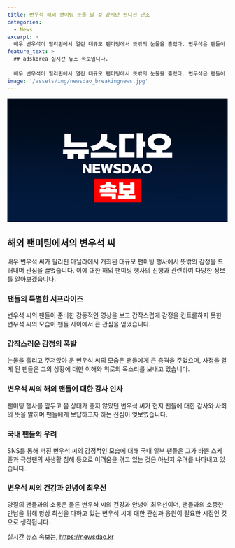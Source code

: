 ```yaml
---
title: 변우석 해외 팬미팅 눈물 날 것 같지만 컨디션 난조
categories:
  - News
excerpt: >
  배우 변우석이 필리핀에서 열린 대규모 팬미팅에서 뜻밖의 눈물을 흘렸다. 변우석은 팬들이 준비한 감동적인 영상을 보며 울컥하며 눈물을 보였고, 이어서 몸이 좋지 않았던 것과 현지 팬들에게 고마운 마음을 표현하기 위해 운 것으로 전해졌다. 그러나 이 모습이 SNS를 통해 확산되자 국내 팬들은 그의 바쁜 스케줄과 사생활 침해 등을 우려하는 반응이 나타났다. 변우석의 인기로 인한 부작용에 대한 우려가 커지고 있다.
feature_text: >
  ## adskorea 실시간 뉴스 속보입니다.

  배우 변우석이 필리핀에서 열린 대규모 팬미팅에서 뜻밖의 눈물을 흘렸다. 변우석은 팬들이 준비한 감동적인 영상을 보며 울컥하며 눈물을 보였고, 이어서 몸이 좋지 않았던 것과 현지 팬들에게 고마운 마음을 표현하기 위해 운 것으로 전해졌다. 그러나 이 모습이 SNS를 통해 확산되자 국내 팬들은 그의 바쁜 스케줄과 사생활 침해 등을 우려하는 반응이 나타났다. 변우석의 인기로 인한 부작용에 대한 우려가 커지고 있다.
image: '/assets/img/newsdao_breakingnews.jpg'
---
```


<p><img src="/assets/img/newsdao_breakingnews.jpg" alt="adskorea 속보" /></p>

<h2 data-ke-size="size26">해외 팬미팅에서의 변우석 씨</h2>

<p data-ke-size="size16">배우 변우석 씨가 필리핀 마닐라에서 개최된 대규모 팬미팅 행사에서 뜻밖의 감정을 드러내며 관심을 끌었습니다. 이에 대한 해외 팬미팅 행사의 진행과 관련하여 다양한 정보를 알아보겠습니다.</p>

<h3>팬들의 특별한 서프라이즈</h3>

<p data-ke-size="size16">변우석 씨의 팬들이 준비한 감동적인 영상을 보고 갑작스럽게 감정을 컨트롤하지 못한 변우석 씨의 모습이 팬들 사이에서 큰 관심을 얻었습니다.</p>

<h3>갑작스러운 감정의 폭발</h3>

<p data-ke-size="size16">눈물을 흘리고 주저앉아 운 변우석 씨의 모습은 팬들에게 큰 충격을 주었으며, 사정을 알게 된 팬들은 그의 상황에 대한 이해와 위로의 목소리를 보내고 있습니다.</p>

<h3>변우석 씨의 해외 팬들에 대한 감사 인사</h3>

<p data-ke-size="size16">팬미팅 행사를 앞두고 몸 상태가 좋지 않았던 변우석 씨가 현지 팬들에 대한 감사와 사죄의 뜻을 밝히며 팬들에게 보답하고자 하는 진심이 엿보였습니다.</p>

<h3>국내 팬들의 우려</h3>

<p data-ke-size="size16">SNS를 통해 퍼진 변우석 씨의 감정적인 모습에 대해 국내 일부 팬들은 그가 바쁜 스케줄과 극성팬의 사생활 침해 등으로 어려움을 겪고 있는 것은 아닌지 우려를 나타내고 있습니다.</p>

<h3>변우석 씨의 건강과 안녕이 최우선</h3>

<p data-ke-size="size16">양질의 팬들과의 소통은 물론 변우석 씨의 건강과 안녕이 최우선이며, 팬들과의 소중한 만남을 위해 항상 최선을 다하고 있는 변우석 씨에 대한 관심과 응원이 필요한 시점인 것으로 생각됩니다.</p>
실시간 뉴스 속보는, <a href="https://newsdao.kr" rel="dofollow">https://newsdao.kr</a>


